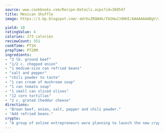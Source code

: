 ```yaml
---
source: www.cookbooks.com/Recipe-Details.aspx?id=369547
title: Mexican Shuffle
image: https://1.bp.blogspot.com/-aUrhxZRQW4k/YA2HwJJdHHI/AAAAAAAABgY/z2R8OXCxqDoBQtRn-q-fHG8g9_G4G1HBwCLcBGAsYHQ/s320/13.png

yield: 10
ratingValue: 4
calories: 273 calories
reviewCount: 351
cookTime: PT1H
prepTime: PT28M
ingredients:
- "2 lb. ground beef"
- "1/2 c. chopped onion"
- "1 medium-size can refried beans"
- "salt and pepper"
- "chili powder to taste"
- "1 can cream of mushroom soup"
- "1 can tomato soup"
- "1 small can sliced olives"
- "12 corn tortillas"
- "2 c. grated Cheddar cheese"
directions:
- "Brown beef, onion, salt, pepper and chili powder."
- "Add refried beans."
crypto:
- "A group of online entrepreneurs were planning to launch the new cryptocurrency on Thursday."
---
```

